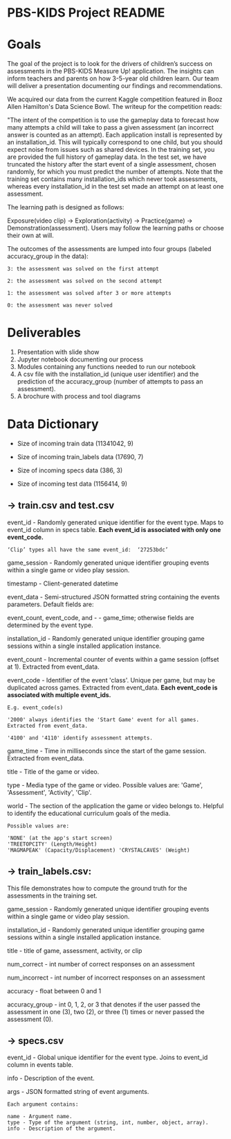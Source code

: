 # PBS-KIDS Project README

# Goals

The goal of the project is to look for the drivers of children’s success on assessments in the PBS-KIDS Measure Up! application. The insights can inform teachers and parents on how 3-5-year old children learn. Our team will deliver a presentation documenting our findings and recommendations.

We acquired our data from the current Kaggle competition featured in Booz Allen Hamilton's Data Science Bowl. The writeup for the competition reads:

"The intent of the competition is to use the gameplay data to forecast how many attempts a child will take to pass a given assessment (an incorrect answer is counted as an attempt). Each application install is represented by an installation_id. This will typically correspond to one child, but you should expect noise from issues such as shared devices. In the training set, you are provided the full history of gameplay data. In the test set, we have truncated the history after the start event of a single assessment, chosen randomly, for which you must predict the number of attempts. Note that the training set contains many installation_ids which never took assessments, whereas every installation_id in the test set made an attempt on at least one assessment.

The learning path is designed as follows:

 Exposure(video clip) -> Exploration(activity) -> Practice(game) -> Demonstration(assessment). Users may follow the learning paths or choose their own at will.

The outcomes of the assessments are lumped into four groups (labeled accuracy_group in the data):

    3: the assessment was solved on the first attempt

    2: the assessment was solved on the second attempt

    1: the assessment was solved after 3 or more attempts

    0: the assessment was never solved

# Deliverables

1. Presentation with slide show
2. Jupyter notebook documenting our process
3. Modules containing any functions needed to run our notebook
4. A csv file with the installation_id (unique user identifier) and the prediction of the accuracy_group (number of attempts to pass an assessment).
5. A brochure with process and tool diagrams

# Data Dictionary

- Size of incoming train data (11341042, 9)

- Size of incoming train_labels data (17690, 7)

- Size of incoming specs data (386, 3)

- Size of incoming test data (1156414, 9)

## -> train.csv and test.csv

event_id - Randomly generated unique identifier for the event type. Maps to event_id column in specs table. **Each event_id is associated with only one event_code.**

    ‘Clip’ types all have the same event_id:  ‘27253bdc’

game_session - Randomly generated unique identifier grouping events within a single game or video play session.

timestamp - Client-generated datetime

event_data - Semi-structured JSON formatted string containing the events parameters. Default fields are: 

event_count, event_code, and - - game_time; otherwise fields are determined by the event type.

installation_id - Randomly generated unique identifier grouping game sessions within a single installed application instance.

event_count - Incremental counter of events within a game session (offset at 1). Extracted from event_data.

event_code - Identifier of the event 'class'. Unique per game, but may be duplicated across games. Extracted from event_data. **Each event_code is associated with multiple event_ids.**

    E.g. event_code(s)

    '2000' always identifies the 'Start Game' event for all games. Extracted from event_data.

    '4100' and '4110' identify assessment attempts. 

game_time - Time in milliseconds since the start of the game session. Extracted from event_data.

title - Title of the game or video.

type - Media type of the game or video. Possible values are: 'Game', 'Assessment', 'Activity', 'Clip'.

world - The section of the application the game or video belongs to. Helpful to identify the educational 
curriculum goals of the media. 

    Possible values are: 

    'NONE' (at the app's start screen)
    'TREETOPCITY' (Length/Height)
    'MAGMAPEAK' (Capacity/Displacement) 'CRYSTALCAVES' (Weight)

## -> train_labels.csv: 
This file demonstrates how to compute the ground truth for the assessments in the training set.

game_session - Randomly generated unique identifier grouping events within a single game or video play session.

installation_id - Randomly generated unique identifier grouping game sessions within a single installed application instance.

title - title of game, assessment, activity, or clip

num_correct - int number of correct responses on an assessment

num_incorrect - int number of incorrect responses on an assessment

accuracy - float between 0 and 1

accuracy_group - int 0, 1, 2, or 3 that denotes if the user passed the assessment in one (3), two (2), or three (1) times or never passed the assessment (0).

## -> specs.csv

event_id - Global unique identifier for the event 
type. Joins to event_id column in events table.

info - Description of the event.

args - JSON formatted string of event arguments. 
    
    Each argument contains:
    
    name - Argument name.
    type - Type of the argument (string, int, number, object, array).
    info - Description of the argument.
